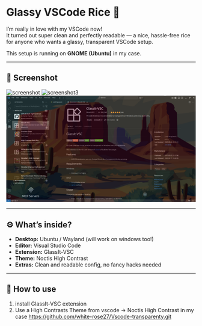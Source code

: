 # Glassy VSCode Rice 🌿

I’m really in love with my VSCode now!  
It turned out super clean and perfectly readable — a nice, hassle-free rice for anyone who wants a glassy, transparent VSCode setup.  

This setup is running on **GNOME (Ubuntu)** in my case.

---

## 📸 Screenshot
![screenshot](https://github.com/white-rose27/Vscode-Transparency/blob/e0d52713e97646221feda0285c88fea8a458805a/Screenshot1.png)
![screenshot3](Vscode-Transparency/screenshot3.png)  
![Vscode Transparency](screenshot2.png)

---

## ⚙️ What’s inside?
- **Desktop:** Ubuntu / Wayland (will work on windows too!)
- **Editor:** Visual Studio Code  
- **Extension:** GlassIt-VSC
- **Theme:** Noctis High Contrast
- **Extras:** Clean and readable config, no fancy hacks needed  

---

## 🚀 How to use
1. install GlassIt-VSC extension
2. Use a High Contrasts Theme from vscode -> Noctis High Contrast in my case
https://github.com/white-rose27/Vscode-transparenty.git
